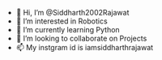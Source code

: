 - 👋 Hi, I’m @Siddharth2002Rajawat
- 👀 I’m interested in Robotics
- 🌱 I’m currently learning Python
- 💞️ I’m looking to collaborate on Projects
- 📫 My instgram id is iamsiddharthrajawat

<!---
Siddharth2002Rajawat/Siddharth2002Rajawat is a ✨ special ✨ repository because its `README.md` (this file) appears on your GitHub profile.
You can click the Preview link to take a look at your changes.
--->
